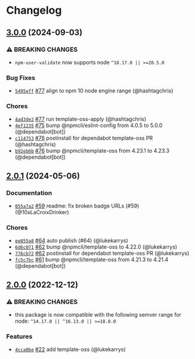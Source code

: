 # Changelog

## [3.0.0](https://github.com/npm/npm-user-validate/compare/v2.0.1...v3.0.0) (2024-09-03)
### ⚠️ BREAKING CHANGES
* `npm-user-validate` now supports node `^18.17.0 || >=20.5.0`
### Bug Fixes
* [`5495eff`](https://github.com/npm/npm-user-validate/commit/5495eff5590528c6c167c0dfe2fb691f8557f61e) [#77](https://github.com/npm/npm-user-validate/pull/77) align to npm 10 node engine range (@hashtagchris)
### Chores
* [`4ad3de2`](https://github.com/npm/npm-user-validate/commit/4ad3de2b3caa172e28d54c6a88c25081c5f414a2) [#77](https://github.com/npm/npm-user-validate/pull/77) run template-oss-apply (@hashtagchris)
* [`4ef1235`](https://github.com/npm/npm-user-validate/commit/4ef1235e7383ec27d88b9407442bbbdffb5a76d7) [#75](https://github.com/npm/npm-user-validate/pull/75) bump @npmcli/eslint-config from 4.0.5 to 5.0.0 (@dependabot[bot])
* [`c114753`](https://github.com/npm/npm-user-validate/commit/c11475392c3be71ac43aeb7893881a98ef65f749) [#76](https://github.com/npm/npm-user-validate/pull/76) postinstall for dependabot template-oss PR (@hashtagchris)
* [`b92eb6b`](https://github.com/npm/npm-user-validate/commit/b92eb6b67d3769e313472535641b26c54a54377b) [#76](https://github.com/npm/npm-user-validate/pull/76) bump @npmcli/template-oss from 4.23.1 to 4.23.3 (@dependabot[bot])

## [2.0.1](https://github.com/npm/npm-user-validate/compare/v2.0.0...v2.0.1) (2024-05-06)

### Documentation

* [`055a7a2`](https://github.com/npm/npm-user-validate/commit/055a7a281da879f8ce30bf81b546ef540c962e32) [#59](https://github.com/npm/npm-user-validate/pull/59) readme: fix broken badge URLs (#59) (@10xLaCroixDrinker)

### Chores

* [`ee855a8`](https://github.com/npm/npm-user-validate/commit/ee855a880316c47ceff4dff334c5c6f93d17f697) [#64](https://github.com/npm/npm-user-validate/pull/64) auto publish (#64) (@lukekarrys)
* [`6d6c071`](https://github.com/npm/npm-user-validate/commit/6d6c0719a7621af2a377247c8b5d086a6064852a) [#62](https://github.com/npm/npm-user-validate/pull/62) bump @npmcli/template-oss to 4.22.0 (@lukekarrys)
* [`776cb72`](https://github.com/npm/npm-user-validate/commit/776cb722865ea593999bca22ceb08af8c6425b92) [#62](https://github.com/npm/npm-user-validate/pull/62) postinstall for dependabot template-oss PR (@lukekarrys)
* [`fc5c7bc`](https://github.com/npm/npm-user-validate/commit/fc5c7bcd2513b2740a6131283c0ecee031d12c29) [#61](https://github.com/npm/npm-user-validate/pull/61) bump @npmcli/template-oss from 4.21.3 to 4.21.4 (@dependabot[bot])

## [2.0.0](https://github.com/npm/npm-user-validate/compare/v1.0.1...v2.0.0) (2022-12-12)

### ⚠️ BREAKING CHANGES

* this package is now compatible with the following semver range for node: `^14.17.0 || ^16.13.0 || >=18.0.0`

### Features

* [`4cca0be`](https://github.com/npm/npm-user-validate/commit/4cca0be1d3c101f309a3128303d218b1b58c4596) [#22](https://github.com/npm/npm-user-validate/pull/22) add template-oss (@lukekarrys)
